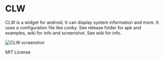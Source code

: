# CLW
CLW is a widget for android. It can display system information and more.
It uses a configuration file like conky.
See release folder for apk and examples, wiki for info and screenshot.
See wiki for info.

![CLW screenshot](http://oi61.tinypic.com/rwug4o.jpg)

MIT License
